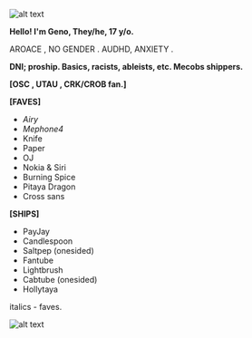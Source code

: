 ![alt text](https://media1.tenor.com/m/8SkJd2pOtQkAAAAC/inanimate-insanity-ii.gif "MEPHONE4 IS MY SON")

**Hello! I'm Geno, They/he, 17 y/o.**

AROACE , NO GENDER . AUDHD, ANXIETY .


**DNI; proship. Basics, racists, ableists, etc. Mecobs shippers.**

**[OSC , UTAU , CRK/CROB fan.]**

**[FAVES]**
- *Airy*
- *Mephone4*
- Knife
- Paper
- OJ
- Nokia & Siri
- Burning Spice
- Pitaya Dragon
- Cross sans

**[SHIPS]**
- PayJay
- Candlespoon
- Saltpep (onesided)
- Fantube
- Lightbrush
- Cabtube (onesided)
- Hollytaya

italics - faves.

![alt text](https://media.tenor.com/eGfG22fmGEsAAAAi/pet-pet-petpet.gif "I love Mephone4")
